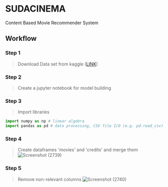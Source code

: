 
# SUDACINEMA

Content Based Movie Recommender System

## Workflow

### Step 1
> Download Data set from kaggle ([LINK](https://www.kaggle.com/datasets/tmdb/tmdb-movie-metadata))

### Step 2
> Create a jupyter notebook for model building

### Step 3
> Import libraries
  ```python
  import numpy as np # linear algebra
  import pandas as pd # data processing, CSV file I/O (e.g. pd.read_csv)
  ```
### Step 4 
> Create dataframes 'movies' and 'credits' and merge them
![Screenshot (2739)](https://github.com/user-attachments/assets/751449b5-feb1-4059-a1a9-d1b2c504998f)

### Step 5
> Remove non-relevant columns
![Screenshot (2740)](https://github.com/user-attachments/assets/edeef0bc-5382-4abf-94ec-fd55a691f6cf)




